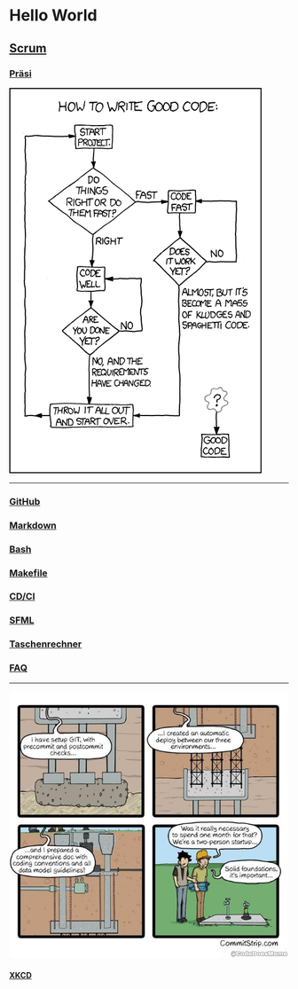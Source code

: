 # Hello World

## [Scrum](scrum.md)

### [Präsi](https://docs.google.com/presentation/d/1szAaZPJyswq12b_ctc77jqJECjJSf4n0xbY2StMdX94/edit?usp=sharing)

![Good Code](assets/pictures/good_code-xkcd.png)
_______________

### [GitHub](github.md)

### [Markdown](markdown.md)

### [Bash](bash.md)

### [Makefile](makefile.md)

### [CD/CI](pipeline.md)

### [SFML](SFML/sfml.md)

### [Taschenrechner](Taschenrechner/code.md)

### [FAQ](faq.md)

_______________

![Foundations are important](assets/pictures/fundation-meme.jpg)

#### [XKCD](https://xkcd.com/)
